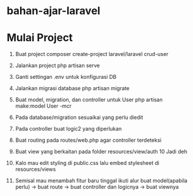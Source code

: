 # bahan-ajar-laravel

# Mulai Project

1. Buat project
composer create-project laravel/laravel crud-user

2. Jalankan project
php artisan serve

3. Ganti settingan .env untuk konfigurasi DB
4. Jalankan migrasi database
php artisan migrate
5. Buat model, migration, dan controller untuk User
php artisan make:model User -mcr
6. Pada database/migration sesuaikai yang perlu diedit
7. Pada controller buat logic2 yang diperlukan
8. Buat routing pada routes/web.php agar controller terdeteksi
9. Buat view yang berkaitan pada folder resources/view/auth
10 Jadi deh
11. Kalo mau edit styling di public.css lalu embed stylesheet di resources/views

11. Semisal mau menambah fitur baru tinggal ikuti alur
buat model(apabila perlu) -> buat route -> buat controller dan logicnya -> buat viewnya
